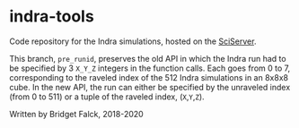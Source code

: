 # indra-tools
Code repository for the Indra simulations, hosted on the [SciServer](http://sciserver.org).

This branch, `pre_runid`, preserves the old API in which the Indra run had to be specified by 3 `X_Y_Z` integers in the function calls. Each goes from 0 to 7, corresponding to the raveled index of the 512 Indra simulations in an 8x8x8 cube. In the new API, the run can either be specified by the unraveled index (from 0 to 511) or a tuple of the raveled index, (`X`,`Y`,`Z`).


Written by Bridget Falck, 2018-2020
